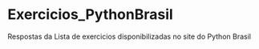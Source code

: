 # Exercicios_PythonBrasil
 Respostas da Lista de exercicios disponibilizadas no site do Python Brasil
